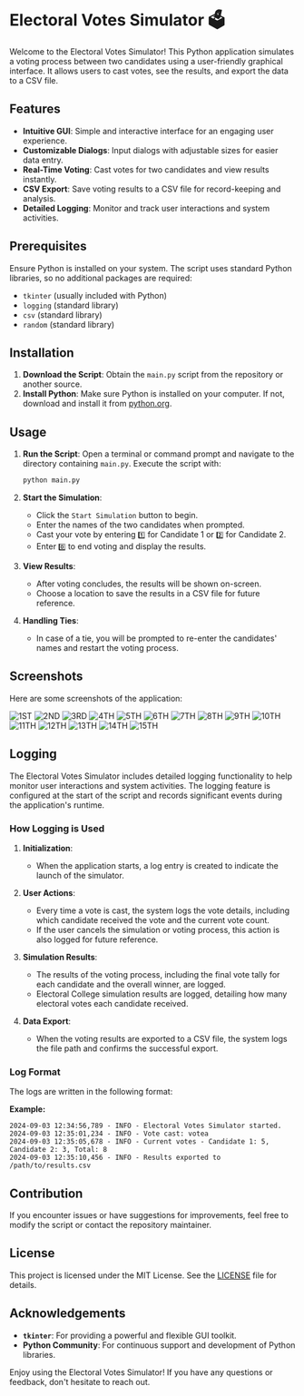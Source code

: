 # Electoral Votes Simulator 🗳️

Welcome to the Electoral Votes Simulator! This Python application simulates a voting process between two candidates using a user-friendly graphical interface. It allows users to cast votes, see the results, and export the data to a CSV file.

## Features

- **Intuitive GUI**: Simple and interactive interface for an engaging user experience.
- **Customizable Dialogs**: Input dialogs with adjustable sizes for easier data entry.
- **Real-Time Voting**: Cast votes for two candidates and view results instantly.
- **CSV Export**: Save voting results to a CSV file for record-keeping and analysis.
- **Detailed Logging**: Monitor and track user interactions and system activities.

## Prerequisites

Ensure Python is installed on your system. The script uses standard Python libraries, so no additional packages are required:

- `tkinter` (usually included with Python)
- `logging` (standard library)
- `csv` (standard library)
- `random` (standard library)

## Installation

1. **Download the Script**: Obtain the `main.py` script from the repository or another source.
2. **Install Python**: Make sure Python is installed on your computer. If not, download and install it from [python.org](https://www.python.org/).

## Usage

1. **Run the Script**: Open a terminal or command prompt and navigate to the directory containing `main.py`. Execute the script with:

    ```bash
    python main.py
    ```

2. **Start the Simulation**:
    - Click the `Start Simulation` button to begin.
    - Enter the names of the two candidates when prompted.
    - Cast your vote by entering `1️⃣` for Candidate 1 or `2️⃣` for Candidate 2.
    - Enter `0️⃣` to end voting and display the results.

3. **View Results**:
    - After voting concludes, the results will be shown on-screen.
    - Choose a location to save the results in a CSV file for future reference.

4. **Handling Ties**:
    - In case of a tie, you will be prompted to re-enter the candidates' names and restart the voting process.


## Screenshots

Here are some screenshots of the application:

![1ST](https://github.com/KernFerm/electoral-vote-simulator/blob/main/screenshots/1ST.png)
![2ND](https://github.com/KernFerm/electoral-vote-simulator/blob/main/screenshots/2ND.png)
![3RD](https://github.com/KernFerm/electoral-vote-simulator/blob/main/screenshots/3RD.png)
![4TH](https://github.com/KernFerm/electoral-vote-simulator/blob/main/screenshots/4TH.png)
![5TH](https://github.com/KernFerm/electoral-vote-simulator/blob/main/screenshots/5TH.png)
![6TH](https://github.com/KernFerm/electoral-vote-simulator/blob/main/screenshots/6TH.png)
![7TH](https://github.com/KernFerm/electoral-vote-simulator/blob/main/screenshots/7TH.png)
![8TH](https://github.com/KernFerm/electoral-vote-simulator/blob/main/screenshots/8TH.png)
![9TH](https://github.com/KernFerm/electoral-vote-simulator/blob/main/screenshots/9TH.png)
![10TH](https://github.com/KernFerm/electoral-vote-simulator/blob/main/screenshots/10TH.png)
![11TH](https://github.com/KernFerm/electoral-vote-simulator/blob/main/screenshots/11TH.png)
![12TH](https://github.com/KernFerm/electoral-vote-simulator/blob/main/screenshots/12TH.png)
![13TH](https://github.com/KernFerm/electoral-vote-simulator/blob/main/screenshots/13TH.png)
![14TH](https://github.com/KernFerm/electoral-vote-simulator/blob/main/screenshots/14TH.png)
![15TH](https://github.com/KernFerm/electoral-vote-simulator/blob/main/screenshots/15TH.png)

## Logging

The Electoral Votes Simulator includes detailed logging functionality to help monitor user interactions and system activities. The logging feature is configured at the start of the script and records significant events during the application's runtime. 

### How Logging is Used

1. **Initialization**:
   - When the application starts, a log entry is created to indicate the launch of the simulator.

2. **User Actions**:
   - Every time a vote is cast, the system logs the vote details, including which candidate received the vote and the current vote count.
   - If the user cancels the simulation or voting process, this action is also logged for future reference.

3. **Simulation Results**:
   - The results of the voting process, including the final vote tally for each candidate and the overall winner, are logged.
   - Electoral College simulation results are logged, detailing how many electoral votes each candidate received.

4. **Data Export**:
   - When the voting results are exported to a CSV file, the system logs the file path and confirms the successful export.

### Log Format

The logs are written in the following format:

**Example:**
```
2024-09-03 12:34:56,789 - INFO - Electoral Votes Simulator started.
2024-09-03 12:35:01,234 - INFO - Vote cast: votea
2024-09-03 12:35:05,678 - INFO - Current votes - Candidate 1: 5, Candidate 2: 3, Total: 8
2024-09-03 12:35:10,456 - INFO - Results exported to /path/to/results.csv
```


## Contribution

If you encounter issues or have suggestions for improvements, feel free to modify the script or contact the repository maintainer.

## License

This project is licensed under the MIT License. See the [LICENSE](https://github.com/KernFerm/electoral-vote-simulator/blob/main/LICENSE) file for details.

## Acknowledgements

- **`tkinter`**: For providing a powerful and flexible GUI toolkit.
- **Python Community**: For continuous support and development of Python libraries.

Enjoy using the Electoral Votes Simulator! If you have any questions or feedback, don't hesitate to reach out.

